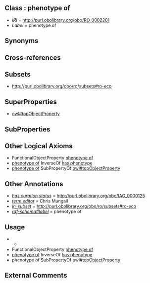 
## Class : phenotype of

 * *IRI* = http://purl.obolibrary.org/obo/RO_0002201
 * *Label* = phenotype of

## Synonyms


## Cross-references


## Subsets

 * http://purl.obolibrary.org/obo/ro/subsets#ro-eco

## SuperProperties

 * [owl#topObjectProperty](../../ty/owl#topObjectProperty.md)

## SubProperties


## Other Logical Axioms

 * FunctionalObjectProperty [phenotype of](../../RO/01/RO_0002201.md)
 * [phenotype of](../../RO/01/RO_0002201.md) InverseOf [has phenotype](../../RO/00/RO_0002200.md)
 * [phenotype of](../../RO/01/RO_0002201.md) SubPropertyOf [owl#topObjectProperty](../../ty/owl#topObjectProperty.md)

## Other Annotations

 * *[has curation status](../../IAO/14/IAO_0000114.md)* = http://purl.obolibrary.org/obo/IAO_0000125
 * *[term editor](../../IAO/17/IAO_0000117.md)* = Chris Mungall
 * *[in_subset](../../et/oboInOwl#inSubset.md)* = http://purl.obolibrary.org/obo/ro/subsets#ro-eco
 * *[rdf-schema#label](../../el/rdf-schema#label.md)* = phenotype of

## Usage

 * -
 * FunctionalObjectProperty [phenotype of](../../RO/01/RO_0002201.md)
 * [phenotype of](../../RO/01/RO_0002201.md) InverseOf [has phenotype](../../RO/00/RO_0002200.md)
 * [phenotype of](../../RO/01/RO_0002201.md) SubPropertyOf [owl#topObjectProperty](../../ty/owl#topObjectProperty.md)

## External Comments

